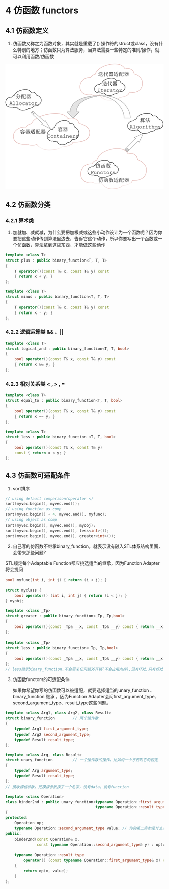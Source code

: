 # 4 仿函数 functors

## 4.1 仿函数定义

1. 仿函数又称之为函数对象，其实就是重载了() 操作符的struct或class，没有什么特别的地方；仿函数只为算法服务，当算法需要一些特定的准则/操作，就可以利用函数/仿函数

   

![仿函数](pic/01-标准模板库.png)

## 4.2 仿函数分类

### 4.2.1 算术类

1. 加就加、减就减，为什么要把加根减或这些小动作设计为一个函数呢？因为你要把这些动作传到算法里边去，告诉它这个动作，所以你要写出一个函数或一个仿函数，算法拿到这些东西，才能做这些动作

```c++
template <class T>
struct plus : public binary_function<T, T, T> 
{
    T operator()(const T& x, const T& y) const 
    { return x + y; }
};
```

```c++
template <class T>
struct minus : public binary_function<T, T, T>
{
    T operator()(const T& x, const T& y) const 
    { return x - y; }
};
```

### 4.2.2 逻辑运算类 && 、||  

```c++
template <class T>
struct logical_and : public binary_function<T, T, bool>
{
    bool operator()(const T& x, const T& y) const
    { return x && y; }
};
```

### 4.2.3 相对关系类 < , > , =  

```c++
template <class T>
struct equal_to : public binary_function<T, T, bool> 
{
    bool operator()(const T& x, const T& y) const 
    { return x == y; }
};
```

```c++
template <class T>
struct less : public binary_function <T, T, bool>
{
    bool operator()(const T& x, const T& y) 
    const { return x < y; }
};
```



## 4.3 仿函数可适配条件

1. sort排序

```c++
// using default comparison(operator <)
sort(myvec.begin(), myvec.end());   
// using function as comp
sort(myvec.begin() + 4, myvec.end(), myfunc);
// using object as comp
sort(myvec.begin(), myvec.end(), myobj);
sort(myvec.begin(), myvec.end(), less<int>());
sort(myvec.begin(), myvec.end(), greater<int>());
```

2.  自己写的仿函数不继承binary_function，就表示没有融入STL体系结构里面，会带来那些问题?

   STL规定每个Adaptable Function都应挑选适当的继承，因为Function Adapter将会提问

```c++
bool myfunc(int i, int j) { return (i < j); }

struct myclass {
    bool operator() (int i, int j) { return (i < j); }
} myobj;
```



```c++
template <class _Tp>
struct greater : public binary_function<_Tp,_Tp,bool> 
{
    bool operator()(const _Tp& __x, const _Tp& __y) const { return __x > __y; }
};

template <class _Tp>
struct less : public binary_function<_Tp,_Tp,bool> 
{
    bool operator()(const _Tp& __x, const _Tp& __y) const { return __x < __y; }
};
// less继承binary_function,不会带来任何额外开销(不会占用内存),没有坏处,只有好处,less有了binary_function 三个typedef
```

3. 仿函数functors的可适配条件

   如果你希望你写的仿函数可以被适配，就要选择适当的unary_function 、binary_function 继承 ，因为Function Adapter会问first_argument_type、second_argument_type、result_type这些问题。

```c++
template <class Arg1, class Arg2, class Result>
struct binary_function        // 两个操作数
{
    typedef Arg1 first_argument_type;
    typedef Arg2 second_argument_type;
    typedef Result result_type;
};
```

```c++
template <class Arg, class Result>
struct unary_function         // 一个操作数的操作，比如说一个东西取它的否定
{
    typedef Arg argument_type;
    typedef Result result_type;
};
// 接收模板参数，把模板参数换了一个名字，没有data，没有function
```



```c++
template <class Operation> 
class binder2nd : public unary_function<typename Operation::first_argument_type,
                                        typename Operation::result_type>
{
protected:
    Operation op;
    typename Operation::second_argument_type value; // 你的第二实参是什么类型？
public:
    binder2nd(const Operation& x, 
              const typename Operation::second_argument_type& y) : op(x),value(y) {}

    typename Operation::result_type 
        operator() (const typename Operation::first_argument_type& x) const
    {
        return op(x, value);
    }
};
```

